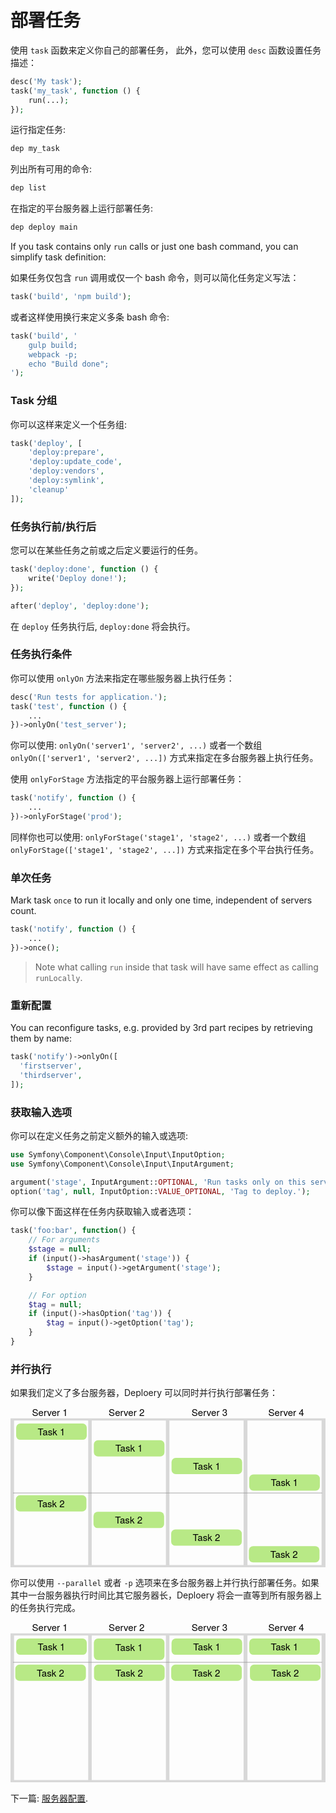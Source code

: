 # 部署任务

使用 `task` 函数来定义你自己的部署任务， 此外，您可以使用 `desc` 函数设置任务描述：

```php
desc('My task');
task('my_task', function () {
    run(...);
});
```

运行指定任务:

```sh
dep my_task
```

列出所有可用的命令:

```sh
dep list
```

在指定的平台服务器上运行部署任务:

```sh
dep deploy main
```

If you task contains only `run` calls or just one bash command, you can simplify task definition:

如果任务仅包含 `run` 调用或仅一个 bash 命令，则可以简化任务定义写法：

```php
task('build', 'npm build');
```

或者这样使用换行来定义多条 bash 命令:

```php
task('build', '
    gulp build;
    webpack -p;
    echo "Build done";
');
```

### Task 分组

你可以这样来定义一个任务组:

```php
task('deploy', [
    'deploy:prepare',
    'deploy:update_code',
    'deploy:vendors',
    'deploy:symlink',
    'cleanup'
]);
```

### 任务执行前/执行后

您可以在某些任务之前或之后定义要运行的任务。

``` php
task('deploy:done', function () {
    write('Deploy done!');
});

after('deploy', 'deploy:done');
```

在 `deploy` 任务执行后, `deploy:done` 将会执行。

### 任务执行条件

你可以使用 `onlyOn` 方法来指定在哪些服务器上执行任务：

``` php
desc('Run tests for application.');
task('test', function () {
    ...
})->onlyOn('test_server');
```

你可以使用: `onlyOn('server1', 'server2', ...)` 或者一个数组 `onlyOn(['server1', 'server2', ...])` 方式来指定在多台服务器上执行任务。

使用 `onlyForStage` 方法指定的平台服务器上运行部署任务：

```php
task('notify', function () {
    ...
})->onlyForStage('prod');
```

同样你也可以使用: `onlyForStage('stage1', 'stage2', ...)` 或者一个数组 `onlyForStage(['stage1', 'stage2', ...])` 方式来指定在多个平台执行任务。

### 单次任务

Mark task `once` to run it locally and only one time, independent of servers count.

```php
task('notify', function () {
    ...
})->once();
```

> Note what calling `run` inside that task will have same effect as calling `runLocally`.

### 重新配置

You can reconfigure tasks, e.g. provided by 3rd part recipes by retrieving them by name:

```php
task('notify')->onlyOn([
  'firstserver',
  'thirdserver',
]);
```

### 获取输入选项

你可以在定义任务之前定义额外的输入或选项:

``` php
use Symfony\Component\Console\Input\InputOption;
use Symfony\Component\Console\Input\InputArgument;

argument('stage', InputArgument::OPTIONAL, 'Run tasks only on this server or group of servers.');
option('tag', null, InputOption::VALUE_OPTIONAL, 'Tag to deploy.');
```

你可以像下面这样在任务内获取输入或者选项：

``` php
task('foo:bar', function() {
    // For arguments
    $stage = null;
    if (input()->hasArgument('stage')) {
        $stage = input()->getArgument('stage');
    }

    // For option
    $tag = null;
    if (input()->hasOption('tag')) {
        $tag = input()->getOption('tag');
    }
}
```

### 并行执行

如果我们定义了多台服务器，Deploery 可以同时并行执行部署任务：

<svg width="600" height="305" viewBox="990 42 600 305" xmlns="http://www.w3.org/2000/svg">
  <g fill="none" fill-rule="evenodd">
    <path d="M996.726 67.258h141.256v275.34H996.726V67.26zM990 63h600v283.857H990V63zm154.71 4.258h141.254v275.34H1144.71V67.26zm147.98 0h141.256v275.34H1292.69V67.26zm148.655 0H1582.6v275.34h-141.255V67.26z" fill="#D8D8D8"/>
    <g transform="translate(1000.762 73.09)">
      <rect fill="#B8E986" width="134.529" height="30.942" rx="8"/>
      <text font-family="HelveticaNeue-Light, Helvetica Neue" font-size="18" font-weight="300" fill="#000">
        <tspan x="41.031" y="22.363">Task 1</tspan>
      </text>
    </g>
    <g transform="translate(1148.744 104.704)">
      <rect fill="#B8E986" width="134.529" height="30.942" rx="8"/>
      <text font-family="HelveticaNeue-Light, Helvetica Neue" font-size="18" font-weight="300" fill="#000">
        <tspan x="41.031" y="22.363">Task 1</tspan>
      </text>
    </g>
    <g transform="translate(1296.726 138.336)">
      <rect fill="#B8E986" width="134.529" height="30.942" rx="8"/>
      <text font-family="HelveticaNeue-Light, Helvetica Neue" font-size="18" font-weight="300" fill="#000">
        <tspan x="41.031" y="22.363">Task 1</tspan>
      </text>
    </g>
    <g transform="translate(1444.71 169.95)">
      <rect fill="#B8E986" width="134.529" height="30.942" rx="8"/>
      <text font-family="HelveticaNeue-Light, Helvetica Neue" font-size="18" font-weight="300" fill="#000">
        <tspan x="41.031" y="22.363">Task 1</tspan>
      </text>
    </g>
    <g>
      <g transform="translate(1000.09 209.637)">
        <rect fill="#B8E986" width="134.529" height="30.942" rx="8"/>
        <text font-family="HelveticaNeue-Light, Helvetica Neue" font-size="18" font-weight="300" fill="#000">
          <tspan x="41.031" y="22.363">Task 2</tspan>
        </text>
      </g>
      <g transform="translate(1148.072 241.25)">
        <rect fill="#B8E986" width="134.529" height="30.942" rx="8"/>
        <text font-family="HelveticaNeue-Light, Helvetica Neue" font-size="18" font-weight="300" fill="#000">
          <tspan x="41.031" y="22.363">Task 2</tspan>
        </text>
      </g>
      <g transform="translate(1296.054 274.883)">
        <rect fill="#B8E986" width="134.529" height="30.942" rx="8"/>
        <text font-family="HelveticaNeue-Light, Helvetica Neue" font-size="18" font-weight="300" fill="#000">
          <tspan x="41.031" y="22.363">Task 2</tspan>
        </text>
      </g>
      <g transform="translate(1444.036 306.498)">
        <rect fill="#B8E986" width="134.529" height="30.942" rx="8"/>
        <text font-family="HelveticaNeue-Light, Helvetica Neue" font-size="18" font-weight="300" fill="#000">
          <tspan x="41.031" y="22.363">Task 2</tspan>
        </text>
      </g>
    </g>
    <path d="M994.73 205.292h588.942" stroke="#979797"/>
    <g font-size="18" font-family="HelveticaNeue-Light, Helvetica Neue" fill="#000" font-weight="300">
      <text transform="translate(1031 42)">
        <tspan x="0" y="17">Server 1</tspan>
      </text>
      <text transform="translate(1031 42)">
        <tspan x="146" y="17">Server 2</tspan>
      </text>
      <text transform="translate(1031 42)">
        <tspan x="304" y="17">Server 3</tspan>
      </text>
      <text transform="translate(1031 42)">
        <tspan x="450" y="17">Server 4</tspan>
      </text>
    </g>
  </g>
</svg>

你可以使用 `--parallel` 或者 `-p` 选项来在多台服务器上并行执行部署任务。如果其中一台服务器执行时间比其它服务器长，Deploery 将会一直等到所有服务器上的任务执行完成。

<svg width="600" height="305" viewBox="990 418 600 305" xmlns="http://www.w3.org/2000/svg">
  <g fill="none" fill-rule="evenodd">
    <path d="M996.726 443.258h141.256v275.34H996.726V443.26zM990 439h600v283.857H990V439zm154.71 4.258h141.254v275.34H1144.71V443.26zm147.98 0h141.256v275.34H1292.69V443.26zm148.655 0H1582.6v275.34h-141.255V443.26z" fill="#D8D8D8"/>
    <g transform="translate(1000.762 449.09)">
      <rect fill="#B8E986" width="134.529" height="30.942" rx="8"/>
      <text font-family="HelveticaNeue-Light, Helvetica Neue" font-size="18" font-weight="300" fill="#000">
        <tspan x="41.031" y="22.363">Task 1</tspan>
      </text>
    </g>
    <g transform="translate(1148.762 449.09)">
      <rect fill="#B8E986" width="134.529" height="40.923" rx="8"/>
      <text font-family="HelveticaNeue-Light, Helvetica Neue" font-size="18" font-weight="300" fill="#000">
        <tspan x="41.031" y="24.093">Task 1</tspan>
      </text>
    </g>
    <g transform="translate(1296.762 449.09)">
      <rect fill="#B8E986" width="134.529" height="30.942" rx="8"/>
      <text font-family="HelveticaNeue-Light, Helvetica Neue" font-size="18" font-weight="300" fill="#000">
        <tspan x="41.031" y="22.363">Task 1</tspan>
      </text>
    </g>
    <g transform="translate(1444.762 449.09)">
      <rect fill="#B8E986" width="134.529" height="30.942" rx="8"/>
      <text font-family="HelveticaNeue-Light, Helvetica Neue" font-size="18" font-weight="300" fill="#000">
        <tspan x="41.031" y="22.363">Task 1</tspan>
      </text>
    </g>
    <g>
      <g transform="translate(999.09 498.637)">
        <rect fill="#B8E986" width="134.529" height="30.942" rx="8"/>
        <text font-family="HelveticaNeue-Light, Helvetica Neue" font-size="18" font-weight="300" fill="#000">
          <tspan x="41.031" y="22.363">Task 2</tspan>
        </text>
      </g>
      <g transform="translate(1149.09 498.637)">
        <rect fill="#B8E986" width="134.529" height="30.942" rx="8"/>
        <text font-family="HelveticaNeue-Light, Helvetica Neue" font-size="18" font-weight="300" fill="#000">
          <tspan x="41.031" y="22.363">Task 2</tspan>
        </text>
      </g>
      <g transform="translate(1296.09 498.637)">
        <rect fill="#B8E986" width="134.529" height="30.942" rx="8"/>
        <text font-family="HelveticaNeue-Light, Helvetica Neue" font-size="18" font-weight="300" fill="#000">
          <tspan x="41.031" y="22.363">Task 2</tspan>
        </text>
      </g>
      <g transform="translate(1446.09 498.637)">
        <rect fill="#B8E986" width="134.529" height="30.942" rx="8"/>
        <text font-family="HelveticaNeue-Light, Helvetica Neue" font-size="18" font-weight="300" fill="#000">
          <tspan x="41.031" y="22.363">Task 2</tspan>
        </text>
      </g>
    </g>
    <path d="M994.73 494.292h588.942" stroke="#979797"/>
    <g font-size="18" font-family="HelveticaNeue-Light, Helvetica Neue" fill="#000" font-weight="300">
      <text transform="translate(1031 418)">
        <tspan x="0" y="17">Server 1</tspan>
      </text>
      <text transform="translate(1031 418)">
        <tspan x="146" y="17">Server 2</tspan>
      </text>
      <text transform="translate(1031 418)">
        <tspan x="304" y="17">Server 3</tspan>
      </text>
      <text transform="translate(1031 418)">
        <tspan x="450" y="17">Server 4</tspan>
      </text>
    </g>
  </g>
</svg>

下一篇: [服务器配置](servers.md).
